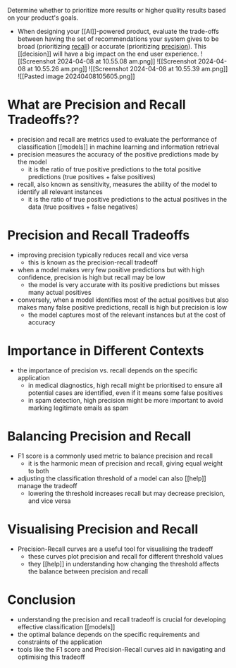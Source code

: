  Determine whether to prioritize more results or higher quality results based on your product's goals.
- When designing your [[AI]]-powered product, evaluate the trade-offs between having the set of recommendations your system gives to be broad (prioritizing [recall](https://pair.withgoogle.com/chapter/glossary/)) or accurate (prioritizing [precision](https://pair.withgoogle.com/chapter/glossary/)). This [[decision]] will have a big impact on the end user experience.
![[Screenshot 2024-04-08 at 10.55.08 am.png]]
![[Screenshot 2024-04-08 at 10.55.26 am.png]]
![[Screenshot 2024-04-08 at 10.55.39 am.png]]
![[Pasted image 20240408105605.png]]
# What are Precision and Recall Tradeoffs??
- precision and recall are metrics used to evaluate the performance of classification [[models]] in machine learning and information retrieval
- precision measures the accuracy of the positive predictions made by the model
	- it is the ratio of true positive predictions to the total positive predictions (true positives + false positives)
- recall, also known as sensitivity, measures the ability of the model to identify all relevant instances
	- it is the ratio of true positive predictions to the actual positives in the data (true positives + false negatives)

# Precision and Recall Tradeoffs
- improving precision typically reduces recall and vice versa
	- this is known as the precision-recall tradeoff
- when a model makes very few positive predictions but with high confidence, precision is high but recall may be low
	- the model is very accurate with its positive predictions but misses many actual positives
- conversely, when a model identifies most of the actual positives but also makes many false positive predictions, recall is high but precision is low
	- the model captures most of the relevant instances but at the cost of accuracy

# Importance in Different Contexts
- the importance of precision vs. recall depends on the specific application
	- in medical diagnostics, high recall might be prioritised to ensure all potential cases are identified, even if it means some false positives
	- in spam detection, high precision might be more important to avoid marking legitimate emails as spam

# Balancing Precision and Recall
- F1 score is a commonly used metric to balance precision and recall
	- it is the harmonic mean of precision and recall, giving equal weight to both
- adjusting the classification threshold of a model can also [[help]] manage the tradeoff
	- lowering the threshold increases recall but may decrease precision, and vice versa

# Visualising Precision and Recall
- Precision-Recall curves are a useful tool for visualising the tradeoff
	- these curves plot precision and recall for different threshold values
	- they [[help]] in understanding how changing the threshold affects the balance between precision and recall

# Conclusion
- understanding the precision and recall tradeoff is crucial for developing effective classification [[models]]
- the optimal balance depends on the specific requirements and constraints of the application
- tools like the F1 score and Precision-Recall curves aid in navigating and optimising this tradeoff